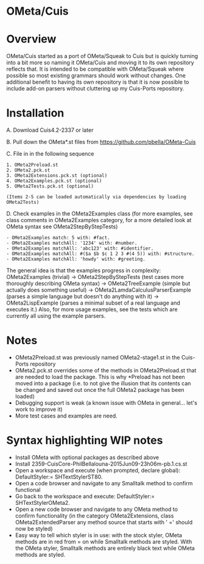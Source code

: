 OMeta/Cuis
==========

# Overview

OMeta/Cuis started as a port of OMeta/Squeak to Cuis but is quickly turning into a bit more so naming it OMeta/Cuis and moving it to its own repository reflects that.  It is intended to be compatible with OMeta/Squeak where possible so most existing grammars should work without changes.  One additional benefit to having its own repository is that it is now possible to include add-on parsers without cluttering up my Cuis-Ports repository.

# Installation

A. Download Cuis4.2-2337 or later

B. Pull down the OMeta*.st files from https://github.com/pbella/OMeta-Cuis

C. File in in the following sequence

	1. OMeta2Preload.st
	2. OMeta2.pck.st
	3. OMeta2Extensions.pck.st (optional)
	4. OMeta2Examples.pck.st (optional)
	5. OMeta2Tests.pck.st (optional)

	(Items 2-5 can be loaded automatically via dependencies by loading OMeta2Tests)

D. Check examples in the OMeta2Examples class (for more examples, see class comments in OMeta2Examples category, for a more detailed look at OMeta syntax see OMeta2StepByStepTests)

	- OMeta2Examples match: 5 with: #fact.
	- OMeta2Examples matchAll: '1234' with: #number.
	- OMeta2Examples matchAll: 'abc123' with: #identifier.
	- OMeta2Examples matchAll: #($a $b $c 1 2 3 #(4 5)) with: #structure.
	- OMeta2Examples matchAll: 'howdy' with: #greeting.

The general idea is that the examples progress in complexity: OMeta2Examples (trivial) -> OMeta2StepByStepTests (test cases more thoroughly describing OMeta syntax) -> OMeta2TreeExample (simple but actually does something useful) -> OMeta2LamdaCalculusParserExample (parses a simple language but doesn't do anything with it) -> OMeta2LispExample (parses a minimal subset of a real language and executes it.)  Also, for more usage examples, see the tests which are currently all using the example parsers.

# Notes
- OMeta2Preload.st was previously named OMeta2-stage1.st in the Cuis-Ports repository
- OMeta2.pck.st overrides some of the methods in OMeta2Preload.st that are needed to load the package.  This is why *Preload has not been moved into a package (i.e. to not give the illusion that its contents can be changed and saved out once the full OMeta2 package has been loaded)
- Debugging support is weak (a known issue with OMeta in general... let's work to improve it)
- More test cases and examples are need.

# Syntax highlighting WIP notes
- Install OMeta with optional packages as described above
- Install 2359-CuisCore-PhilBellalouna-2015Jun09-23h06m-pb.1.cs.st
- Open a workspace and execute (when prompted, declare global): DefaultStyler:= SHTextStylerST80.
- Open a code browser and navigate to any Smalltalk method to confirm functional
- Go back to the workspace and execute: DefaultStyler:= SHTextStylerOMeta2.
- Open a new code browser and navigate to any OMeta method to confirm functionality (in the category OMeta2Extensions, class OMeta2ExtendedParser any method source that starts with '<methodName> =' should now be styled)
- Easy way to tell which styler is in use: with the stock styler, OMeta methods are in red from = on while Smalltalk methods are styled.  With the OMeta styler, Smalltalk methods are entirely black text while OMeta methods are styled.

